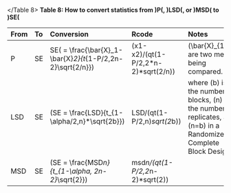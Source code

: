 <a id="Table 8"></Table 8>
**Table 8: How to convert statistics from \)P\(, \)LSD\(, or \)MSD\( to \)SE\(**

| From | To | Conversion | Rcode | Notes |
|:-----|:---|:-----------|:------|:------|
| P | SE | SE\( = \frac{\bar{X}_1-\bar{X}_2}{t_{1-P/2,2n-2}\sqrt{2/n}}\) | (x1-x2)/(qt(1-P/2,2*n-2)*sqrt(2/n)) | \(\bar{X}_{1,2}\) are two means being compared. |
| LSD | SE | \(SE = \frac{LSD}{t_{1-\alpha/2,n}*\sqrt{2b}}\) | LSD/(qt(1-P/2,n)*sqrt(2*b)) | where \(b\) is the number of blocks, \(n\) is the number of replicates, and \(n=b\) in a Randomized Complete Block Design |
| MSD | SE | \(SE = \frac{MSD*n}{t_{1-\alpha, 2n-2}*\sqrt{2}}\) | msd*n/(qt(1-P/2,2*n-2)*sqrt(2)) | |

